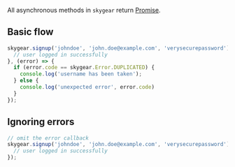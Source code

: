 All asynchronous methods in `skygear` return [Promise](https://www.promisejs.org/).

## Basic flow

```js
skygear.signup('johndoe', 'john.doe@example.com', 'verysecurepassword').then(() => {
  // user logged in successfully
}, (error) => {
  if (error.code == skygear.Error.DUPLICATED) {
    console.log('username has been taken');
  } else {
    console.log('unexpected error', error.code)
  }
});

```

## Ignoring errors

```js
// omit the error callback
skygear.signup('johndoe', 'john.doe@example.com', 'verysecurepassword').then(() => {
  // user logged in successfully
});

```
